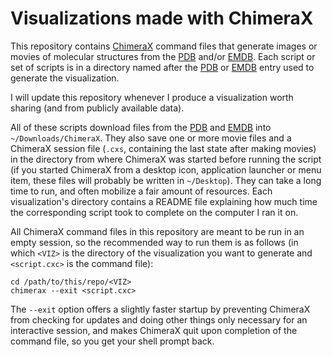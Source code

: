 # Visualizations made with ChimeraX

This repository contains [ChimeraX][chimerax] command files that generate images
or movies of molecular structures from the [PDB][pdbe] and/or [EMDB][emdb]. Each
script or set of scripts is in a directory named after the [PDB][pdbe] or
[EMDB][emdb] entry used to generate the visualization.

I will update this repository whenever I produce a visualization worth sharing
(and from publicly available data).

All of these scripts download files from the [PDB][pdbe] and [EMDB][emdb] into
`~/Downloads/ChimeraX`. They also save one or more movie files and a ChimeraX
session file (`.cxs`, containing the last state after making movies) in the
directory from where ChimeraX was started before running the script (if you
started ChimeraX from a desktop icon, application launcher or menu item, these
files will probably be written in `~/Desktop`). They can take a long time to
run, and often mobilize a fair amount of resources. Each visualization's
directory contains a README file explaining how much time the corresponding
script took to complete on the computer I ran it on.

All ChimeraX command files in this repository are meant to be run in an empty
session, so the recommended way to run them is as follows (in which `<VIZ>` is
the directory of the visualization you want to generate and `<script.cxc>` is
the command file):

```
cd /path/to/this/repo/<VIZ>
chimerax --exit <script.cxc>
```

The `--exit` option offers a slightly faster startup by preventing ChimeraX from
checking for updates and doing other things only necessary for an interactive
session, and makes ChimeraX quit upon completion of the command file, so you get
your shell prompt back.


[chimerax]: https://www.cgl.ucsf.edu/chimerax

[pdbe]: https://www.ebi.ac.uk/pdbe

[emdb]: https://www.ebi.ac.uk/emdb

